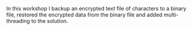 In this workshop I backup an encrypted text file of characters to a binary file, restored the encrypted data from the binary file and added multi-threading to the solution.
